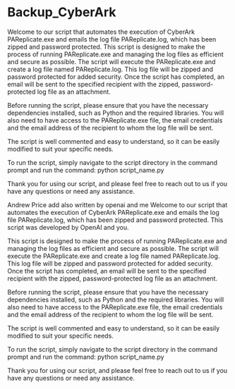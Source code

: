 # Backup_CyberArk
Welcome to our script that automates the execution of CyberArk PAReplicate.exe and emails the log file PAReplicate.log, which has been zipped and password protected.
This script is designed to make the process of running PAReplicate.exe and managing the log files as efficient and secure as possible.
The script will execute the PAReplicate.exe and create a log file named PAReplicate.log. This log file will be zipped and password protected for added security.
Once the script has completed, an email will be sent to the specified recipient with the zipped, password-protected log file as an attachment.

Before running the script, please ensure that you have the necessary dependencies installed, such as Python and the required libraries.
You will also need to have access to the PAReplicate.exe file, the email credentials and the email address of the recipient to whom the log file will be sent.

The script is well commented and easy to understand, so it can be easily modified to suit your specific needs.

To run the script, simply navigate to the script directory in the command prompt and run the command: python script_name.py

Thank you for using our script, and please feel free to reach out to us if you have any questions or need any assistance.




Andrew Price
add also written by openai and me
Welcome to our script that automates the execution of CyberArk PAReplicate.exe and emails the log file PAReplicate.log, which has been zipped and password protected.
This script was developed by OpenAI and you.

This script is designed to make the process of running PAReplicate.exe and managing the log files as efficient and secure as possible.
The script will execute the PAReplicate.exe and create a log file named PAReplicate.log. This log file will be zipped and password protected for added security. Once the script has completed, an email will be sent to the specified recipient with the zipped, password-protected log file as an attachment.

Before running the script, please ensure that you have the necessary dependencies installed, such as Python and the required libraries.
You will also need to have access to the PAReplicate.exe file, the email credentials and the email address of the recipient to whom the log file will be sent.

The script is well commented and easy to understand, so it can be easily modified to suit your specific needs.

To run the script, simply navigate to the script directory in the command prompt and run the command: python script_name.py

Thank you for using our script, and please feel free to reach out to us if you have any questions or need any assistance.




